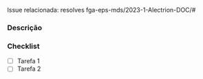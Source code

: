
Issue relacionada: resolves fga-eps-mds/2023-1-Alectrion-DOC/#

<!-- OBSERVAÇÕES:
  - X é o número da issue
  - Só utilize o resolves se o PR fechar a issue por completo
-->

### Descrição 
<!-- Adicione a descrição do seu PR aqui-->


### Checklist
<!-- Adicione um checklist do que o seu código precisa fazer/resolver, por exemplo:
- [ ] Cadastrar usuario no banco de dados
- [ ] Salvar a data de cadastro de usuário
- [ ] Permitir ao usuario fornecer uma role para outro
!-->

- [ ] Tarefa 1
- [ ] Tarefa 2